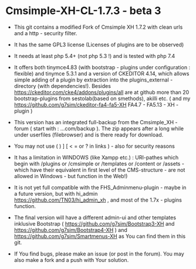 # Cmsimple-XH-CL-1.7.3 - beta 3

* This git contains a  modified  Fork of Cmsimple XH 1.7.2 with clean urls and a http - security filter.

* It has the same GPL3  license (Licenses of plugins are to be observed)

* It needs at least php 5.4+ (not php 5.3 !)  and is tested with php 7.4

* It offers both tinymce4.83 (with bootstrap - plugins under configuration : flexible) and tinymce 5.3.1 and a version of CKEDITOR 4.14, which allows simple adding of a plugin by extraction into the plugins_external - directory (with dependencies!). Besides https://ckeditor.com/cke4/addons/plugins/all are at github more than 20 bootstrap-plugins from sestolab(based on smethods), akilli etc. ( and my https://github.com/g7sim/ckeditor-fa4-fa5-XH FA4.7 - FA5.13 - XH - plugin )

* This version has an integrated full-backup from the Cmsimple_XH - forum ( start with : ...com/backup ). The zip  appears after a long while under userfiles (filebrowser) and is there ready for download.

* You may not use ( ) ] [ < = or ? in links ) - also for security reasons

* It has a limitation in WINDOWS (like Xampp etc.) :  URI-pathes which begin with /plugins or /cmsimple or /templates or   /content or /assets - which have their equivalent in first level of the CMS-structure - are  not allowed in Windows - but function in the Web!) 

* It is not yet full compatible with the FHS_Adminmenu-plugin - maybe in a future version, but with hi_admin https://github.com/TN03/hi_admin_xh , and most of the 1.7x - plugins function.

* The final version will have a different admin-ui and other templates inklusive Bootstrap ( https://github.com/g7sim/Bootstrap3-XH  and https://github.com/g7sim/Bootstrap4-XH ) and https://github.com/g7sim/Smartmenus-XH as You can find them in this git.

* If You find bugs, please make an issue (or post in the forum). You may also make a fork and a push with Your solution.


